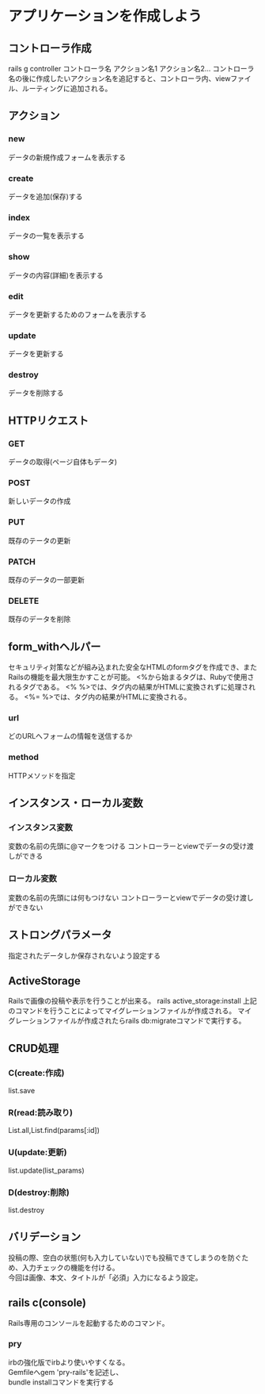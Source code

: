 # アプリケーションを作成しよう

## コントローラ作成
rails g controller コントローラ名 アクション名1 アクション名2...
コントローラ名の後に作成したいアクション名を追記すると、コントローラ内、viewファイル、ルーティングに追加される。

## アクション
### new
データの新規作成フォームを表示する

### create
データを追加(保存)する

### index
データの一覧を表示する

### show
データの内容(詳細)を表示する

### edit
データを更新するためのフォームを表示する

### update
データを更新する

### destroy
データを削除する

## HTTPリクエスト
### GET
データの取得(ページ自体もデータ)

### POST
新しいデータの作成

### PUT
既存のテータの更新

### PATCH
既存のデータの一部更新

### DELETE
既存のデータを削除

## form_withヘルパー
セキュリティ対策などが組み込まれた安全なHTMLのformタグを作成でき、またRailsの機能を最大限生かすことが可能。
<%から始まるタグは、Rubyで使用されるタグである。
<% %>では、タグ内の結果がHTMLに変換されずに処理される。
<%= %>では、タグ内の結果がHTMLに変換される。
### url
どのURLへフォームの情報を送信するか

### method
HTTPメソッドを指定

## インスタンス・ローカル変数
### インスタンス変数
変数の名前の先頭に@マークをつける
コントローラーとviewでデータの受け渡しができる

### ローカル変数
変数の名前の先頭には何もつけない
コントローラーとviewでデータの受け渡しができない

## ストロングパラメータ
指定されたデータしか保存されないよう設定する

## ActiveStorage
Railsで画像の投稿や表示を行うことが出来る。
rails active_storage:install
上記のコマンドを行うことによってマイグレーションファイルが作成される。
マイグレーションファイルが作成されたらrails db:migrateコマンドで実行する。

## CRUD処理
### C(create:作成)
list.save

### R(read:読み取り)
List.all,List.find(params[:id])

### U(update:更新)
list.update(list_params)

### D(destroy:削除)
list.destroy

## バリデーション
投稿の際、空白の状態(何も入力していない)でも投稿できてしまうのを防ぐため、入力チェックの機能を付ける。  
今回は画像、本文、タイトルが「必須」入力になるよう設定。

## rails c(console)
Rails専用のコンソールを起動するためのコマンド。
### pry
irbの強化版でirbより使いやすくなる。  
Gemfileへgem 'pry-rails'を記述し、  
bundle installコマンドを実行する